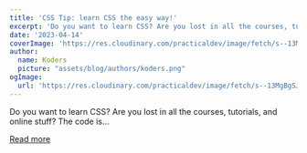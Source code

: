 ```yaml
---
title: 'CSS Tip: learn CSS the easy way!'
excerpt: 'Do you want to learn CSS? Are you lost in all the courses, tutorials, and online stuff? The code is...'
date: '2023-04-14'
coverImage: 'https://res.cloudinary.com/practicaldev/image/fetch/s--13MgBgSJ--/c_imagga_scale,f_auto,fl_progressive,h_420,q_auto,w_1000/https://dev-to-uploads.s3.amazonaws.com/uploads/articles/jy8dkrmzp77n2h3e2ika.jpg'
author:
  name: Koders
  picture: "assets/blog/authors/koders.png"
ogImage:
  url: 'https://res.cloudinary.com/practicaldev/image/fetch/s--13MgBgSJ--/c_imagga_scale,f_auto,fl_progressive,h_420,q_auto,w_1000/https://dev-to-uploads.s3.amazonaws.com/uploads/articles/jy8dkrmzp77n2h3e2ika.jpg'
---
```


Do you want to learn CSS? Are you lost in all the courses, tutorials, and online stuff? The code is...

[Read more](https://dev.to/this-is-learning/css-tip-learn-css-the-easy-way-im4)
